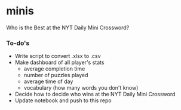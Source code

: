 # minis
Who is the Best at the NYT Daily Mini Crossword?
  
### To-do's
* Write script to convert .xlsx to .csv
* Make dashboard of all player's stats
  * average completion time
  * number of puzzles played
  * average time of day
  * vocabulary (how many words you don't know)
* Decide how to decide who wins at the NYT Daily Mini Crossword
* Update notebook and push to this repo
